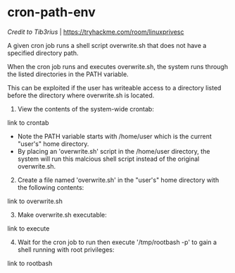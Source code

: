 # cron-path-env

*Credit to Tib3rius* | https://tryhackme.com/room/linuxprivesc

A given cron job runs a shell script overwrite.sh that does not have a specified directory path.

When the cron job runs and executes overwrite.sh, the system runs through the listed directories in the PATH variable.

This can be exploited if the user has writeable access to a directory listed before the directory where overwrite.sh is located.

1) View the contents of the system-wide crontab:

link to crontab

* Note the PATH variable starts with /home/user which is the current "user's" home directory.
* By placing an 'overwrite.sh' script in the /home/user directory, the system will run this malcious shell script instead of the original overwrite.sh.

2) Create a file named 'overwrite.sh' in the "user's" home directory with the following contents:

link to overwrite.sh

3) Make overwrite.sh executable:

link to execute

4) Wait for the cron job to run then execute '/tmp/rootbash -p' to gain a shell running with root privileges:

link to rootbash
